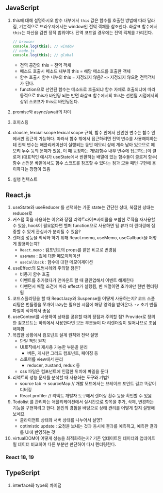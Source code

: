 ## JavaScript

1. this에 대해 설명하시오
   함수 내부에서 `this` 값은 함수를 호출한 방법에 따라 달라짐, 기본적으로 브라우저에서는 window인 전역 객체를 참조한다. 화살표 함수에서 `this`는 자신을 감싼 정적 범위이다. 전역 코드일 경우에는 전역 객체를 가리킨다.

   ```javascript
   // browser
   console.log(this); // window
   // node.js
   console.log(this); // global
   ```

   - 전역 공간의 this = 전역 객체
   - 메소드 호출시 메소드 내부의 this = 해당 메소드를 호출한 객체
   - 함수 호출시 함수 내부의 this = 지정되지 않음? -> 지정되지 않으면 전역객체가 된다.
   - function으로 선언된 함수는 메소드로 호출되냐 함수 자체로 호출되냐에 따라 동적으로 this가 바인딩 되는 반면 화살표 함수에서의 this는 선언될 시점에서의 상위 스코프가 this로 바인딩된다.

2. promise와 async/await의 차이
   

3. 호이스팅

4. clousre, lexcial scope
   lexical scope 규칙, 함수 안에서 선언한 변수는 함수 안에서만 접근이 가능하다. 따라서 함수 밖에서 접근하려면 전역 변수를 사용해야하는데 전역 변수는 애플리케이션이 실행되는 동안 메모리 상에 계속 남아 있으므로 메모리 누수 등의 문제가 있음, 이 때 등장하는 개념(함수 내부 변수에 접근하는)이 클로저 (대표적인 예시가 useState에서 반환하는 배열에 있는 함수들이 클로저 함수)
   함수 선언문 바깥에서도 함수 스코프를 참조할 수 있다는 점과 모듈 패턴 구현에 용이하다는 장점이 있음
   
5. 실행 컨텍스트
   

## React.js

1. useState와 useReducer 를 선택하는 기준 
   state는 간단한 상태, 복잡한 상태는 reducer로 
2. 커스텀 훅을 사용하는 이유와 장점 
   리액트라이프사이클을 포함한 로직을 재사용할 수 있음, hook이 필요없다면 헬퍼 function으로 사용하면 됨
   뷰가 더 렌더링에 집중할 수 있게 관심사가 분리될 수 있음?
3. 렌더링 성능을 최적화 하기 위해 React.memo, useMemo, useCallback을 어떻게 활용하는지? 
   - `React.memo` : 컴포넌트의 props를 얕은 비교로 변경됨
   - `useMemo` : 값에 대한 메모이제이션
   - `useCallback` : 함수에 대한 메모이제이션
4. useEffect의 모범사례와 주의할 점은? 
   - 비동기 함수 호출
   - 이벤트를 추가했다가 언마운트 할 때 클린업해서 이벤트 해제한다
   - 디펜던시 배열 조건에 따라 effect가 실행됨, 빈 배열이면 초기에만 한번 렌더링됨
5. 코드스플리팅을 할 때 React.lazy와 Suspense를 어떻게 사용하는지? 
   코드 스플리팅은 번들링을 쪼개어 lazy는 필요한 시점에 해당 영역을 받아온다. -> 초기 번들 파일이 작아져서 좋음
6. useContext를 사용하여 상태를 공유할 때의 장점과 주의할 점? 
   Provider로 정의한 컴포넌트는 하위에서 사용한다면 모든 부분들이 다 리렌더링이 일어나므로 조심해야함
7. 복잡한 상황에서 컴포넌트 설계 원칙와 전략 설명 
   - 단일 책임 원칙
   - UI로직에서 재사용 가능한 부분을 분리
     - 버튼, 게시판 그리드 컴포넌트, 페이징 등
   - 스토어를 view에서 분리
     - reducer, zustand, redux 등
   - css 파일은 컴포넌트에 인접한 위치에 파일을 둔다
8. 리액트의 성능 문제를 분석할 때 사용하는 도구와 기법? 
   - source tab -> sourceMap // 개발 모드에서는 브레이크 포인트 걸고 똑같이 디버깅
   - React profiler // 리액트 개발자 도구에서 렌더링 횟수 등을 확인할 수 있음
9. Todolist 를 관리하는 애플리케이션에서 실시간으로 항목을 추가, 삭제, 변경하는 기능을 구현하려고 한다. 본인의 경험을 바탕으로 상태 관리를 어떻게 할지 설명해보세요
   - 클라이언트 상태와 서버 상태를 나누어서 설명?
   - optimistic update : 요청을 보내는 것과 동시에 결과를 예측하고, 예측한 결과를 UI에 반영하는 것
10. virtualDOM이 어떻게 성능을 최적화하는지?
    기존 업데이트된 데이터와 업데이트 될 데이터 비교하여 다른 부분만 판단하여 다시 렌더링한다.



### React 18, 19



## TypeScript

1. interface와 type의 차이점

